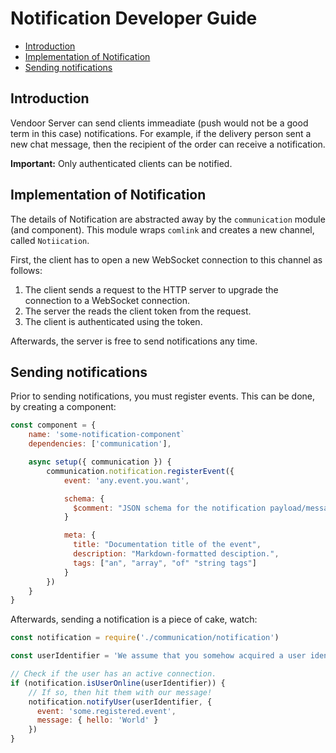 # Notification Developer Guide

  * [Introduction](#introduction)
  * [Implementation of Notification](#implementation-of-notification)
  * [Sending notifications](#sending-notifications)

## Introduction

Vendoor Server can send clients immeadiate (push would not be a good term in this case) notifications. For example, if the delivery person sent a new chat message, then the recipient of the order can receive a notification.

**Important:** Only authenticated clients can be notified.

## Implementation of Notification

The details of Notification are abstracted away by the `communication` module (and component). This module wraps `comlink` and creates a new channel, called `Notiication`.

First, the client has to open a new WebSocket connection to this channel as follows:

  1. The client sends a request to the HTTP server to upgrade the connection to a WebSocket connection.
  1. The server the reads the client token from the request.
  1. The client is authenticated using the token.

Afterwards, the server is free to send notifications any time.

## Sending notifications

Prior to sending notifications, you must register events. This can be done, by creating a component:

~~~~JavaScript
const component = {
    name: 'some-notification-component`
    dependencies: ['communication'],

    async setup({ communication }) {
        communication.notification.registerEvent({
            event: 'any.event.you.want',

            schema: {
              $comment: "JSON schema for the notification payload/message. Arbitrary."
            }

            meta: {
              title: "Documentation title of the event",
              description: "Markdown-formatted desciption.",
              tags: ["an", "array", "of" "string tags"]
            }
        })
    }
}
~~~~

Afterwards, sending a notification is a piece of cake, watch:

~~~~JavaScript
const notification = require('./communication/notification')

const userIdentifier = 'We assume that you somehow acquired a user identifier'

// Check if the user has an active connection.
if (notification.isUserOnline(userIdentifier)) {
    // If so, then hit them with our message!
    notification.notifyUser(userIdentifier, {
      event: 'some.registered.event',
      message: { hello: 'World' }
    })
}
~~~~
